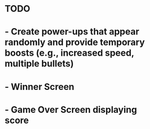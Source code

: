 # TODO
# - Create power-ups that appear randomly and provide temporary boosts (e.g., increased speed, multiple bullets)
# - Winner Screen
# - Game Over Screen displaying score
